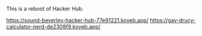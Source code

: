 This is a reboot of Hacker Hub.

https://sound-beverley-hacker-hub-77e91221.koyeb.app/
https://gay-drucy-calculator-nerd-de2308f9.koyeb.app/

